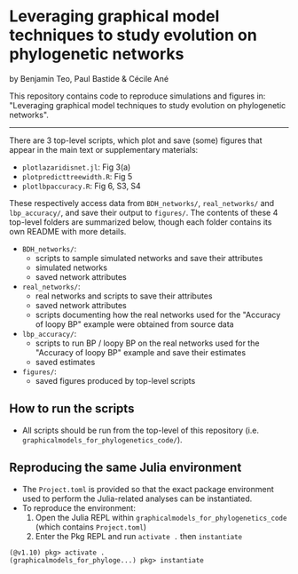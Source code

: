 # Leveraging graphical model techniques to study evolution on phylogenetic networks

by Benjamin Teo, Paul Bastide & Cécile Ané

This repository contains code to reproduce simulations and figures in:
"Leveraging graphical model techniques to study evolution on phylogenetic networks".

---

There are 3 top-level scripts, which plot and save (some) figures that appear in
the main text or supplementary materials:
- `plotlazaridisnet.jl`: Fig 3(a)
- `plotpredicttreewidth.R`: Fig 5
- `plotlbpaccuracy.R`: Fig 6, S3, S4

These respectively access data from `BDH_networks/`, `real_networks/` and
`lbp_accuracy/`, and save their output to `figures/`. The contents of these 4
top-level folders are summarized below, though each folder contains its own
README with more details.

- `BDH_networks/`:
    - scripts to sample simulated networks and save their attributes
    - simulated networks
    - saved network attributes
- `real_networks/`:
    - real networks and scripts to save their attributes
    - saved network attributes
    - scripts documenting how the real networks used for the "Accuracy of loopy
    BP" example were obtained from source data
- `lbp_accuracy/`:
    - scripts to run BP / loopy BP on the real networks used for the "Accuracy
    of loopy BP" example and save their estimates
    - saved estimates
- `figures/`:
    - saved figures produced by top-level scripts

## How to run the scripts

- All scripts should be run from the top-level of this repository
(i.e. `graphicalmodels_for_phylogenetics_code/`).

## Reproducing the same Julia environment

- The `Project.toml` is provided so that the exact package environment used to
perform the Julia-related analyses can be instantiated.
- To reproduce the environment:
    1. Open the Julia REPL within `graphicalmodels_for_phylogenetics_code`
    (which contains `Project.toml`)
    2. Enter the Pkg REPL and run `activate .` then `instantiate`
```
(@v1.10) pkg> activate .
(graphicalmodels_for_phyloge...) pkg> instantiate
```